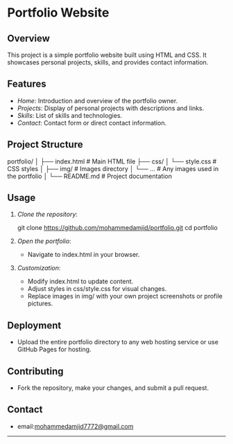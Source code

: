 # Portfolio Website

## Overview
This project is a simple portfolio website built using HTML and CSS. It showcases personal projects, skills, and provides contact information.

## Features
- *Home*: Introduction and overview of the portfolio owner.
- *Projects*: Display of personal projects with descriptions and links.
- *Skills*: List of skills and technologies.
- *Contact*: Contact form or direct contact information.

## Project Structure

portfolio/
│
├── index.html        # Main HTML file
├── css/
│   └── style.css     # CSS styles
│
├── img/              # Images directory
│   └── ...           # Any images used in the portfolio
│
└── README.md         # Project documentation


## Usage
1. *Clone the repository*:
   
   git clone https://github.com/mohammedamjid/portfolio.git
   cd portfolio
   

2. *Open the portfolio*:
   - Navigate to index.html in your browser.

3. *Customization*:
   - Modify index.html to update content.
   - Adjust styles in css/style.css for visual changes.
   - Replace images in img/ with your own project screenshots or profile pictures.

## Deployment
- Upload the entire portfolio directory to any web hosting service or use GitHub Pages for hosting.

## Contributing
- Fork the repository, make your changes, and submit a pull request.


## Contact
- email:mohammedamjid7772@gmail.com

---------